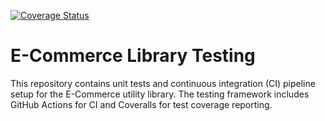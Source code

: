 [![Coverage Status](https://coveralls.io/repos/github/humayra24/Software-Testing-Assignment/badge.svg?branch=main)](https://coveralls.io/github/humayra24/Software-Testing-Assignment?branch=main)

# E-Commerce Library Testing

This repository contains unit tests and continuous integration (CI) pipeline setup for the E-Commerce utility library. The testing framework includes GitHub Actions for CI and Coveralls for test coverage reporting.

